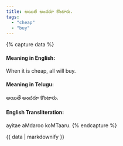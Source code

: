 ```yaml
---
title: అయితే అందరూ కొంటారు.
tags:
  - "cheap"
  - "buy"
---
```


{% capture data %}
#### Meaning in English:
When it is cheap, all will buy.

#### Meaning in Telugu:
అయితే అందరూ కొంటారు.

#### English Transliteration:
ayitae aMdaroo koMTaaru.
{% endcapture %}

{{ data | markdownify }}

